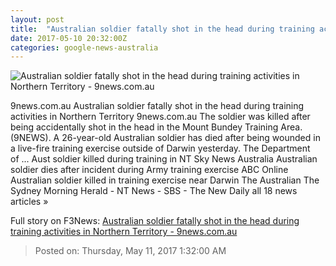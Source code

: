 ```yaml
---
layout: post
title:  "Australian soldier fatally shot in the head during training activities in Northern Territory - 9news.com.au"
date: 2017-05-10 20:32:00Z
categories: google-news-australia
---
```


![Australian soldier fatally shot in the head during training activities in Northern Territory - 9news.com.au](http://prod.static9.net.au/_/media/2017/05/11/06/31/bundey2.ashx)

9news.com.au Australian soldier fatally shot in the head during training activities in Northern Territory 9news.com.au The soldier was killed after being accidentally shot in the head in the Mount Bundey Training Area. (9NEWS). A 26-year-old Australian soldier has died after being wounded in a live-fire training exercise outside of Darwin yesterday. The Department of ... Aust soldier killed during training in NT Sky News Australia Australian soldier dies after incident during Army training exercise ABC Online Australian soldier killed in training exercise near Darwin The Australian The Sydney Morning Herald - NT News - SBS - The New Daily all 18 news articles »


Full story on F3News: [Australian soldier fatally shot in the head during training activities in Northern Territory - 9news.com.au](http://www.f3nws.com/n/BSRYrH)

> Posted on: Thursday, May 11, 2017 1:32:00 AM
